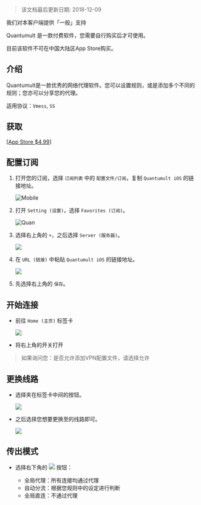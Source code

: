 > 该文档最后更新日期: 2018-12-09

<p class="info">我们对本客户端提供「一般」支持</p>
<p class="tip">Quantumult 是一款付费软件，您需要自行购买后才可使用。</p>
<p class="tip">目前该软件不可在中国大陆区App Store购买。</p>

## 介绍

Quantumult是一款优秀的网络代理软件。您可以设置规则，或是添加多个不同的规则；您亦可以分享您的代理。

适用协议：`Vmess`, `SS`

## 获取

[[App Store $4.99]](https://itunes.apple.com/us/app/quantumult/id1252015438?mt=8)

## 配置订阅

1. 打开您的订阅，选择 `订阅列表` 中的 `配置文件/订阅`，复制 `Quantumult iOS` 的链接地址。

	![Mobile](https://img.niconode.net/2018120915233773023dqQCNAVX0DEPe3W.jpg)

2. 打开 `Setting (设置)`，选择 `Favorites (订阅)`。

	![Quan](https://img.niconode.net/2018120915390988194v74tvSTm33P0Kxd.png)
		
3. 选择右上角的 `+`，之后选择 `Server (服务器)`。

	![](https://img.niconode.net/2018120915410134962yP979gF7aZeVwxl.jpeg)
	
4. 在 `URL (链接)` 中粘贴 `Quantumult iOS` 的链接地址。

	![](https://img.niconode.net/2018120915422865336jGZ0CpK2oaOFuyu.jpeg)
	
5. 先选择右上角的 `保存`。


## 开始连接

- 前往 `Home (主页)` 标签卡

	![](https://img.niconode.net/20181209154414428574VRptei6sadP1LQ.jpg)
	
- 将右上角的开关打开
> 如果询问您：是否允许添加VPN配置文件，请选择允许

## 更换线路

- 选择夹在标签卡中间的按钮。

	![](https://img.niconode.net/20181209154622477483C7drZgNNx33wa8.png)
	
- 之后选择您想要更换至的线路即可。

	![](https://img.niconode.net/2018120915470342245l2lLLbYSXXYq3Xh.png)
## 传出模式

- 选择右下角的 ![](https://img.niconode.net/2018120915452147240CGKFJvYCm0MoIdE.png) 按钮：
	
	- 全局代理：所有连接均通过代理
	- 自动分流：根据您规则中的设定进行判断
	- 全局直连：不通过代理